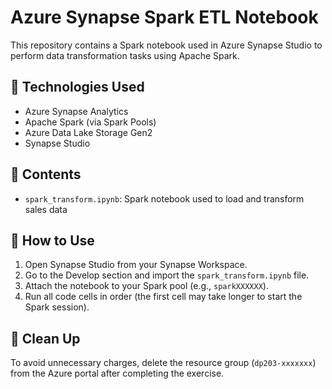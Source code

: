 # Azure Synapse Spark ETL Notebook

This repository contains a Spark notebook used in Azure Synapse Studio to perform data transformation tasks using Apache Spark.

## 🔧 Technologies Used
- Azure Synapse Analytics
- Apache Spark (via Spark Pools)
- Azure Data Lake Storage Gen2
- Synapse Studio

## 📁 Contents
- `spark_transform.ipynb`: Spark notebook used to load and transform sales data

## 🚀 How to Use
1. Open Synapse Studio from your Synapse Workspace.
2. Go to the Develop section and import the `spark_transform.ipynb` file.
3. Attach the notebook to your Spark pool (e.g., `sparkXXXXXX`).
4. Run all code cells in order (the first cell may take longer to start the Spark session).

## 🧹 Clean Up
To avoid unnecessary charges, delete the resource group (`dp203-xxxxxxx`) from the Azure portal after completing the exercise.

